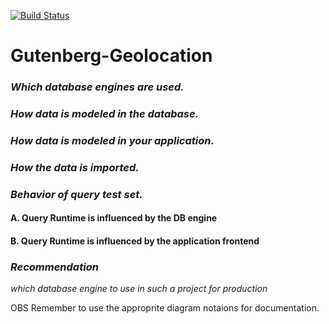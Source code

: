 [![Build Status](https://travis-ci.org/DatabaseGroup9/ProjectGutenberg_G9.svg?branch=master)](https://travis-ci.org/DatabaseGroup9/ProjectGutenberg_G9)

# Gutenberg-Geolocation

### _Which database engines are used._ <br>


### _How data is modeled in the database._ <br>


### _How data is modeled in your application._ <br>


### _How the data is imported._ <br>


### _Behavior of query test set._ <br>
#### A. Query Runtime is influenced by the DB engine <br>

#### B. Query Runtime is influenced by the application frontend <br>

### _Recommendation_ <br>
_which database engine to use in such a project for production_

OBS Remember to use the approprite diagram notaions for documentation.

